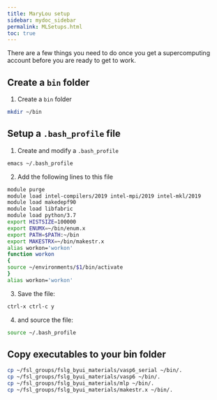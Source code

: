 ```yaml
---
title: MaryLou setup
sidebar: mydoc_sidebar
permalink: MLSetups.html
toc: true
---
```


There are a few things you need to do once you get a supercomputing
account before you are ready to get to work.


## Create a `bin` folder

1. Create a `bin` folder  
``` bash  
mkdir ~/bin
```  


## Setup a `.bash_profile` file

1. Create and modify a `.bash_profile`  
``` bash  
emacs ~/.bash_profile
```

2. Add the following lines to this file  
``` bash
module purge
module load intel-compilers/2019 intel-mpi/2019 intel-mkl/2019
module load makedepf90
module load libfabric
module load python/3.7
export HISTSIZE=100000
export ENUMX=~/bin/enum.x
export PATH=$PATH:~/bin
export MAKESTRX=~/bin/makestr.x
alias workon='workon'
function workon
{
source ~/environments/$1/bin/activate
}
alias workon='workon'
```

3. Save the file:  
``` bash  
ctrl-x ctrl-c y
```  

4. and source the file:  
``` bash  
source ~/.bash_profile
```  

## Copy executables to your bin folder

``` bash
cp ~/fsl_groups/fslg_byui_materials/vasp6_serial ~/bin/.
cp ~/fsl_groups/fslg_byui_materials/vasp6 ~/bin/.
cp ~/fsl_groups/fslg_byui_materials/mlp ~/bin/.
cp ~/fsl_groups/fslg_byui_materials/makestr.x ~/bin/.

```
